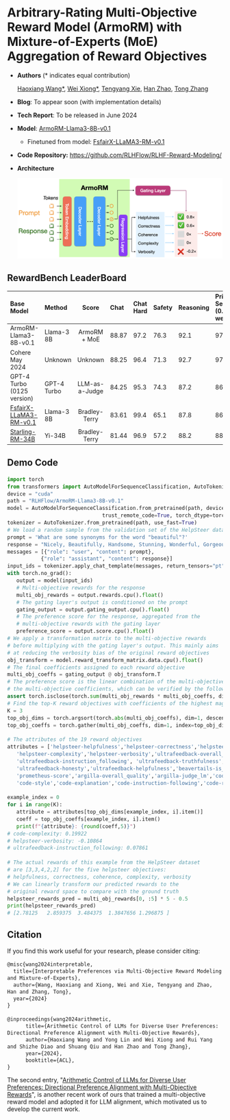 # Arbitrary-Rating Multi-Objective Reward Model (ArmoRM) with Mixture-of-Experts (MoE) Aggregation of Reward Objectives



+ **Authors** (* indicates equal contribution)

    [Haoxiang Wang*](https://haoxiang-wang.github.io/), [Wei Xiong*](https://weixiongust.github.io/WeiXiongUST/index.html), [Tengyang Xie](https://tengyangxie.github.io/), [Han Zhao](https://hanzhaoml.github.io/), [Tong Zhang](https://tongzhang-ml.org/)

+ **Blog**: To appear soon (with implementation details)
+ **Tech Report**: To be released in June 2024
+ **Model**: [ArmoRM-Llama3-8B-v0.1](https://huggingface.co/RLHFlow/ArmoRM-Llama3-8B-v0.1)
  + Finetuned from model: [FsfairX-LLaMA3-RM-v0.1](https://huggingface.co/sfairXC/FsfairX-LLaMA3-RM-v0.1)
- **Code Repository:** https://github.com/RLHFlow/RLHF-Reward-Modeling/
+ **Architecture**

    <p align="center">
      <img width="800" alt="image" src="https://github.com/RLHFlow/RLHFlow.github.io/blob/main/assets/ArmoRM-MoE.png?raw=true">
    </p>

## RewardBench LeaderBoard

  | Base Model                                                                      | Method | Score | Chat | Chat Hard | Safety | Reasoning | Prior Sets (0.5 weight) |
|:--------------------------------------------------------------------------------|:-------|:-----:|:-----|:----------|:-------|:----------|:-----------------------|
  | ArmoRM-Llama3-8B-v0.1                                                           | Llama-3 8B | ArmoRM + MoE | 88.87 | 97.2 | 76.3 | 92.1 | 97.3 | 74.1 |
| Cohere May 2024                                                                 | Unknown | Unknown  | 88.25 | 96.4 | 71.3 | 92.7 | 97.7 | 78.2 |
| GPT-4 Turbo (0125 version)                                                      | GPT-4 Turbo | LLM-as-a-Judge | 84.25 | 95.3 | 74.3 | 87.2 | 86.9 | 70.9 |
| [FsfairX-LLaMA3-RM-v0.1](https://huggingface.co/sfairXC/FsfairX-LLaMA3-RM-v0.1) | Llama-3 8B | Bradley-Terry | 83.61 | 99.4 | 65.1 | 87.8 | 86.4 | 74.9 |
| [Starling-RM-34B](https://huggingface.co/Nexusflow/Starling-RM-34B)             | Yi-34B | Bradley-Terry | 81.44 | 96.9 | 57.2 | 88.2 | 88.5 | 71.4 |

## Demo Code
```python
import torch
from transformers import AutoModelForSequenceClassification, AutoTokenizer
device = "cuda"
path = "RLHFlow/ArmoRM-Llama3-8B-v0.1"
model = AutoModelForSequenceClassification.from_pretrained(path, device_map=device, 
                               trust_remote_code=True, torch_dtype=torch.bfloat16)
tokenizer = AutoTokenizer.from_pretrained(path, use_fast=True)
# We load a random sample from the validation set of the HelpSteer dataset
prompt = 'What are some synonyms for the word "beautiful"?'
response = "Nicely, Beautifully, Handsome, Stunning, Wonderful, Gorgeous, Pretty, Stunning, Elegant"
messages = [{"role": "user", "content": prompt},
           {"role": "assistant", "content": response}]
input_ids = tokenizer.apply_chat_template(messages, return_tensors="pt").to(device)
with torch.no_grad():
   output = model(input_ids)
   # Multi-objective rewards for the response
   multi_obj_rewards = output.rewards.cpu().float() 
   # The gating layer's output is conditioned on the prompt
   gating_output = output.gating_output.cpu().float()
   # The preference score for the response, aggregated from the 
   # multi-objective rewards with the gating layer
   preference_score = output.score.cpu().float()  
# We apply a transformation matrix to the multi-objective rewards
# before multiplying with the gating layer's output. This mainly aims
# at reducing the verbosity bias of the original reward objectives
obj_transform = model.reward_transform_matrix.data.cpu().float()
# The final coefficients assigned to each reward objective
multi_obj_coeffs = gating_output @ obj_transform.T
# The preference score is the linear combination of the multi-objective rewards with
# the multi-objective coefficients, which can be verified by the following assertion
assert torch.isclose(torch.sum(multi_obj_rewards * multi_obj_coeffs, dim=1), preference_score, atol=1e-3) 
# Find the top-K reward objectives with coefficients of the highest magnitude
K = 3
top_obj_dims = torch.argsort(torch.abs(multi_obj_coeffs), dim=1, descending=True,)[:, :K]
top_obj_coeffs = torch.gather(multi_obj_coeffs, dim=1, index=top_obj_dims)

# The attributes of the 19 reward objectives
attributes = ['helpsteer-helpfulness','helpsteer-correctness','helpsteer-coherence',
   'helpsteer-complexity','helpsteer-verbosity','ultrafeedback-overall_score',
   'ultrafeedback-instruction_following', 'ultrafeedback-truthfulness',
   'ultrafeedback-honesty','ultrafeedback-helpfulness','beavertails-is_safe',
   'prometheus-score','argilla-overall_quality','argilla-judge_lm','code-complexity',
   'code-style','code-explanation','code-instruction-following','code-readability']

example_index = 0
for i in range(K):
   attribute = attributes[top_obj_dims[example_index, i].item()]
   coeff = top_obj_coeffs[example_index, i].item()
   print(f"{attribute}: {round(coeff,5)}")
# code-complexity: 0.19922
# helpsteer-verbosity: -0.10864
# ultrafeedback-instruction_following: 0.07861

# The actual rewards of this example from the HelpSteer dataset
# are [3,3,4,2,2] for the five helpsteer objectives: 
# helpfulness, correctness, coherence, complexity, verbosity
# We can linearly transform our predicted rewards to the 
# original reward space to compare with the ground truth
helpsteer_rewards_pred = multi_obj_rewards[0, :5] * 5 - 0.5
print(helpsteer_rewards_pred)
# [2.78125   2.859375  3.484375  1.3847656 1.296875 ]
```

## Citation

If you find this work useful for your research, please consider citing:
```
@misc{wang2024interpretable,
  title={Interpretable Preferences via Multi-Objective Reward Modeling and Mixture-of-Experts},
  author={Wang, Haoxiang and Xiong, Wei and Xie, Tengyang and Zhao, Han and Zhang, Tong},
  year={2024}
}

@inproceedings{wang2024arithmetic,
      title={Arithmetic Control of LLMs for Diverse User Preferences: Directional Preference Alignment with Multi-Objective Rewards}, 
      author={Haoxiang Wang and Yong Lin and Wei Xiong and Rui Yang and Shizhe Diao and Shuang Qiu and Han Zhao and Tong Zhang},
      year={2024},
      booktitle={ACL},
}
```
The second entry, "[Arithmetic Control of LLMs for Diverse User Preferences: Directional Preference Alignment with Multi-Objective Rewards](https://arxiv.org/abs/2402.18571)", is another recent work of ours that trained a multi-objective reward model and adopted it for LLM alignment, which motivated us to develop the current work. 